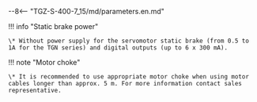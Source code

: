 --8<-- "TGZ-S-400-7_15/md/parameters.en.md"

!!! info "Static brake power"

	\* Without power supply for the servomotor static brake (from 0.5 to 1A for the TGN series) and digital outputs (up to 6 x 300 mA).

!!! note "Motor choke"

	\* It is recommended to use appropriate motor choke when using motor cables longer than approx. 5 m. For more information contact sales representative.